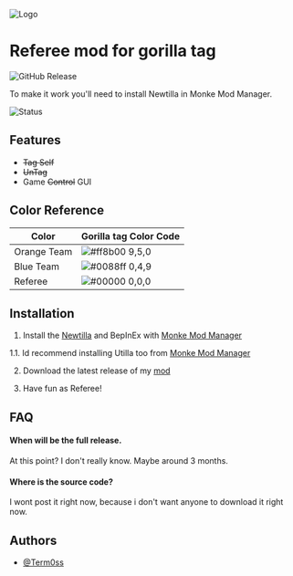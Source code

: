 
![Logo](https://cdn.discordapp.com/attachments/947070729642450954/1309885655798779974/goril_tag_ref.png?ex=67433594&is=6741e414&hm=d7cc99a71ee62c2776b907570c99972a8376e3b54bdc839f93a7c2e324cc8823&)


# Referee mod for gorilla tag

![GitHub Release](https://img.shields.io/github/v/release/Term0ss/gtagrefmod?include_prereleases&style=for-the-badge)

To make it work you'll need to install Newtilla in Monke Mod Manager.

![Status](https://img.shields.io/badge/Status-Broken-ff0000?style=for-the-badge)




## Features

- ~~Tag Self~~
- ~~UnTag~~
- Game ~~Control~~ GUI

## Color Reference

| Color             | Gorilla tag Color Code                                                                |
| ----------------- | ------------------------------------------------------------------ |
| Orange Team | ![#ff8b00](https://via.placeholder.com/10/ff8b00?text=+) 9,5,0 |
| Blue Team | ![#0088ff](https://via.placeholder.com/10/0088ff?text=+) 0,4,9 |
| Referee | ![#00000](https://via.placeholder.com/10/000000?text=+) 0,0,0 |


## Installation

1. Install the [Newtilla](https://github.com/Loafiat/Newtilla/releases/) and BepInEx with [Monke Mod Manager](https://github.com/BzzzThe18th/MonkeModManager/releases)

1.1. Id recommend installing Utilla too from [Monke Mod Manager](https://github.com/BzzzThe18th/MonkeModManager/releases)

2. Download the latest release of my [mod](https://github.com/Term0ss/gtagrefmod/releases)

3. Have fun as Referee!
## FAQ

#### When will be the full release.

At this point? I don't really know. Maybe around 3 months.

#### Where is the source code?

I wont post it right now, because i don't want anyone to download it right now.


## Authors

- [@Term0ss](https://github.com/Term0ss)


